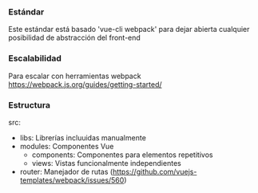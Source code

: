 
### Estándar
Este estándar está basado 'vue-cli webpack' para dejar abierta cualquier posibilidad de abstracción del front-end


### Escalabilidad
Para escalar con herramientas webpack
https://webpack.js.org/guides/getting-started/


### Estructura

src:
- libs: Librerías incluuidas manualmente
- modules: Componentes Vue
  - components: Componentes para elementos repetitivos
  - views: Vistas funcionalmente independientes
- router: Manejador de rutas (https://github.com/vuejs-templates/webpack/issues/560)
